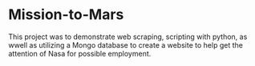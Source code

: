 # Mission-to-Mars

This project was to demonstrate web scraping, scripting with python, as wwell as utilizing a Mongo database to create a website to help get the attention of Nasa for possible employment.
